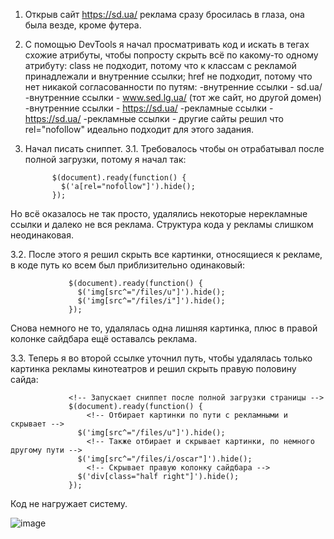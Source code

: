   1.   Открыв сайт ​https://sd.ua/ реклама сразу бросилась в глаза,
     она была везде, кроме футера.

  2.   С помощью DevTools я начал просматривать код и искать в тегах схожие
     атрибуты, чтобы попросту скрыть всё по какому-то одному атрибуту:
     class не подходит, потому что к классам с рекламой принадлежали
     и внутренние ссылки;
     href не подходит, потому что нет никакой согласованности по путям:
     -внутренние ссылки - sd.ua/ 
     -внутренние ссылки - www.sed.lg.ua/ (тот же сайт, но другой домен)
     -внутренние ссылки -  https://sd.ua/ 
     -рекламные ссылки - https://sd.ua/
     -рекламные ссылки - другие сайты
     решил что rel="nofollow" идеально подходит для этого задания.

  3.   Начал писать сниппет. 
     3.1.  Требовалось чтобы он отрабатывал после
           полной загрузки, потому я начал так:

                 $(document).ready(function() {
                   $('a[rel="nofollow"]').hide();
                 });

   Но всё оказалось не так просто, удалялись некоторые нерекламные
   ссылки и далеко не вся реклама.
   Структура кода у рекламы слишком неодинаковая. 
   
   3.2.  После этого я решил скрыть все картинки, относящиеся к рекламе,
   в коде путь ко всем был приблизительно одинаковый:

                 $(document).ready(function() {
                   $('img[src^="/files/u"]').hide();
                   $('img[src^="/files/i"]').hide();
                 });

   Снова немного не то, удалялась одна лишняя картинка,
   плюс в правой колонке сайдбара ещё оставалсь реклама. 
   
   3.3.  Теперь я во второй ссылке уточнил путь, чтобы удалялась только
   картинка рекламы кинотеатров и решил скрыть правую половину сайда:
                 
                 <!-- Запускает сниппет после полной загрузки страницы -->
                 $(document).ready(function() {   
                     <!-- Отбирает картинки по пути с рекламными и скрывает -->           
                   $('img[src^="/files/u"]').hide(); 
                     <!-- Также отбирает и скрывает картинки, по немного другому пути -->       
                   $('img[src^="/files/i/oscar"]').hide();  
                     <!-- Скрывает правую колонку сайдбара -->
                   $('div[class="half right"]').hide();      
                 });

   Код не нагружает систему.
   
   ![image](https://user-images.githubusercontent.com/78987903/109872921-bb47e100-7c75-11eb-9174-1134553fa4f5.png)

